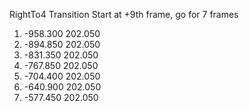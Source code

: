 RightTo4 Transition
Start at +9th frame, go for 7 frames
1. -958.300  202.050
2. -894.850  202.050
3. -831.350  202.050
4. -767.850  202.050
5. -704.400  202.050
6. -640.900  202.050
7. -577.450  202.050